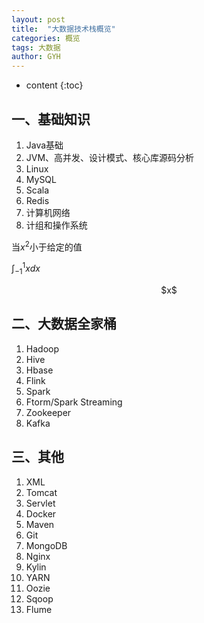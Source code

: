 ```yaml
---
layout: post
title:  "大数据技术栈概览"
categories: 概览
tags: 大数据
author: GYH
---
```


* content
{:toc}
## 一、基础知识

1. Java基础
2. JVM、高并发、设计模式、核心库源码分析
3. Linux
4. MySQL
5. Scala
6. Redis
7. 计算机网络
8. 计组和操作系统

当$x^2$小于给定的值

$\displaystyle \int_{-1}^{1}xdx$ 

<center>$x$</center>

## 二、大数据全家桶

1. Hadoop
2. Hive
3. Hbase
4. Flink
5. Spark
6. Ftorm/Spark Streaming
7. Zookeeper
8. Kafka

## 三、其他

1. XML
2. Tomcat
3. Servlet
4. Docker
5. Maven
6. Git
7. MongoDB
8. Nginx
9. Kylin
10. YARN
11. Oozie
12. Sqoop
13. Flume